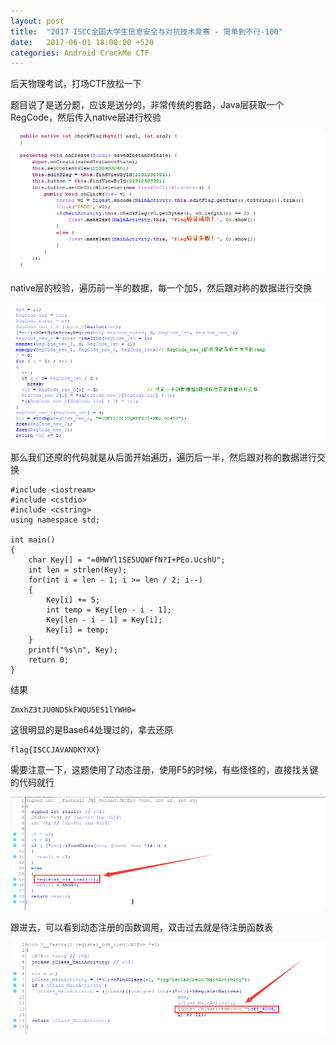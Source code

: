 ```yaml
---
layout: post
title:  "2017 ISCC全国大学生信息安全与对抗技术竞赛 - 简单到不行-100"
date:   2017-06-01 18:00:00 +520
categories: Android CrackMe CTF
---
```


后天物理考试，打场CTF放松一下

题目说了是送分题，应该是送分的，非常传统的套路，Java层获取一个RegCode，然后传入native层进行校验

![1.png](/assets/resources/6E3AAB45FDF15B58E85DF398FADEA8E5.png)

native层的校验，遍历前一半的数据，每一个加5，然后跟对称的数据进行交换

![2.png](/assets/resources/3BB5905CB500A0D02866C95ABC6C0B7F.png)

那么我们还原的代码就是从后面开始遍历，遍历后一半，然后跟对称的数据进行交换
```
#include <iostream>
#include <cstdio>
#include <cstring>
using namespace std;

int main()
{
	char Key[] = "=0HWYl1SE5UQWFfN?I+PEo.UcshU";
	int len = strlen(Key);
	for(int i = len - 1; i >= len / 2; i--)
	{
		Key[i] += 5;
		int temp = Key[len - i - 1];
		Key[len - i - 1] = Key[i];
		Key[i] = temp;
	}
	printf("%s\n", Key);
	return 0;
}
```

结果
```
ZmxhZ3tJU0NDSkFWQU5ES1lYWH0=
```

这很明显的是Base64处理过的，拿去还原
```
flag{ISCCJAVANDKYXX}
```

需要注意一下，这题使用了动态注册，使用F5的时候，有些怪怪的，直接找关键的代码就行

![3.png](/assets/resources/AD5C2A22597102E60780E8CB3F3C12F7.png)

跟进去，可以看到动态注册的函数调用，双击过去就是待注册函数表

![4.png](/assets/resources/921F1C0E87F0D75F67DC79678D3D1BF6.png)
